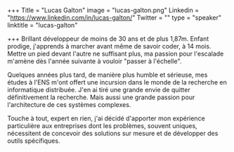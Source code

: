 +++
Title = "Lucas Galton"
image = "lucas-galton.png"
Linkedin = "https://www.linkedin.com/in/lucas-galton/"
Twitter = ""
type = "speaker"
linktitle = "lucas-galton"

+++
Brillant développeur de moins de 30 ans et de plus 1,87m.
Enfant prodige, j'apprends à marcher avant même de savoir coder, à 14 mois. Mettre un pied devant l'autre ne suffisant plus, ma passion pour l'escalade m'amène dès l'année suivante à vouloir "passer à l'échelle".

Quelques années plus tard, de manière plus humble et sérieuse, mes études à l'ENS m'ont offert une incursion dans le monde de la recherche en informatique distribuée. J'en ai tiré une grande envie de quitter définitivement la recherche. Mais aussi une grande passion pour l'architecture de ces systèmes complexes.

Touche à tout, expert en rien, j'ai décidé d'apporter mon expérience particulière aux entreprises dont les problèmes, souvent uniques, nécessitent de concevoir des solutions sur mesure et de développer des outils spécifiques.